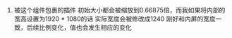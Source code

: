 1. 被这个组件包裹的插件 初始大小都会被缩放到0.66875倍，而我如果将内部的宽高设置为1920 * 1080的话 实际宽度会被修改成1240 刚好和内屏的宽度一致，后续比例变化，值也会发生相应的变化